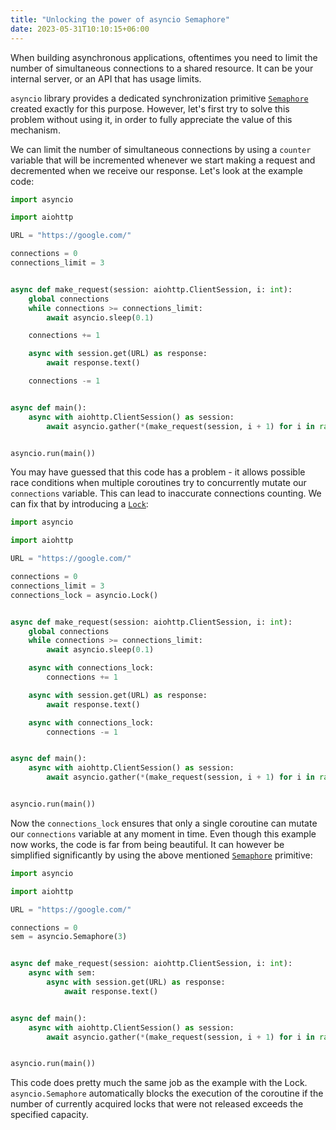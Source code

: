 ```yaml
---
title: "Unlocking the power of asyncio Semaphore"
date: 2023-05-31T10:10:15+06:00
---
```


When building asynchronous applications, oftentimes you need to limit the number of simultaneous connections to a shared resource. It can be your internal server, or an API that has usage limits.

`asyncio` library provides a dedicated synchronization primitive [`Semaphore`](https://docs.python.org/3/library/asyncio-sync.html#asyncio.Semaphore) created exactly for this purpose. However, let's first try to solve this problem without using it, in order to fully appreciate the value of this mechanism.

We can limit the number of simultaneous connections by using a `counter` variable that will be incremented whenever we start making a request and decremented when we receive our response. Let's look at the example code:

```python
import asyncio

import aiohttp

URL = "https://google.com/"

connections = 0
connections_limit = 3


async def make_request(session: aiohttp.ClientSession, i: int):
    global connections
    while connections >= connections_limit:
        await asyncio.sleep(0.1)

    connections += 1

    async with session.get(URL) as response:
        await response.text()

    connections -= 1


async def main():
    async with aiohttp.ClientSession() as session:
        await asyncio.gather(*(make_request(session, i + 1) for i in range(10)))


asyncio.run(main())
```

You may have guessed that this code has a problem - it allows possible race conditions when multiple coroutines try to concurrently mutate our `connections` variable. This can lead to inaccurate connections counting. We can fix that by introducing a [`Lock`](https://docs.python.org/3/library/asyncio-sync.html#lock):

```python
import asyncio

import aiohttp

URL = "https://google.com/"

connections = 0
connections_limit = 3
connections_lock = asyncio.Lock()


async def make_request(session: aiohttp.ClientSession, i: int):
    global connections
    while connections >= connections_limit:
        await asyncio.sleep(0.1)

    async with connections_lock:
        connections += 1

    async with session.get(URL) as response:
        await response.text()

    async with connections_lock:
        connections -= 1


async def main():
    async with aiohttp.ClientSession() as session:
        await asyncio.gather(*(make_request(session, i + 1) for i in range(10)))


asyncio.run(main())
```

Now the `connections_lock` ensures that only a single coroutine can mutate our `connections` variable at any moment in time. Even though this example now works, the code is far from being beautiful. It can however be simplified significantly by using the above mentioned [`Semaphore`](https://docs.python.org/3/library/asyncio-sync.html#asyncio.Semaphore) primitive:

```python
import asyncio

import aiohttp

URL = "https://google.com/"

connections = 0
sem = asyncio.Semaphore(3)


async def make_request(session: aiohttp.ClientSession, i: int):
    async with sem:
        async with session.get(URL) as response:
            await response.text()


async def main():
    async with aiohttp.ClientSession() as session:
        await asyncio.gather(*(make_request(session, i + 1) for i in range(10)))


asyncio.run(main())

```

This code does pretty much the same job as the example with the Lock. `asyncio.Semaphore` automatically blocks the execution of the coroutine if the number of currently acquired locks that were not released exceeds the specified capacity.
